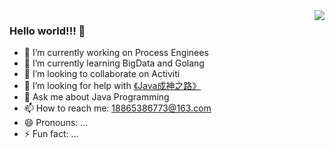 <img align="right" src="https://github-readme-stats.vercel.app/api?username=zhudunfeng&show_icons=true&icon_color=CE1D2D&text_color=718096&bg_color=ffffff&hide_title=true" />

### Hello world!!! 👋

- 🔭 I’m currently working on Process Enginees
- 🌱 I’m currently learning BigData and Golang
- 👯 I’m looking to collaborate on Activiti
- 🤔 I’m looking for help with [《Java成神之路》](https://hollischuang.github.io/toBeTopJavaer/#/)
- 💬 Ask me about Java Programming
- 📫 How to reach me: 18865386773@163.com
- 😄 Pronouns: ...
- ⚡ Fun fact: ...

